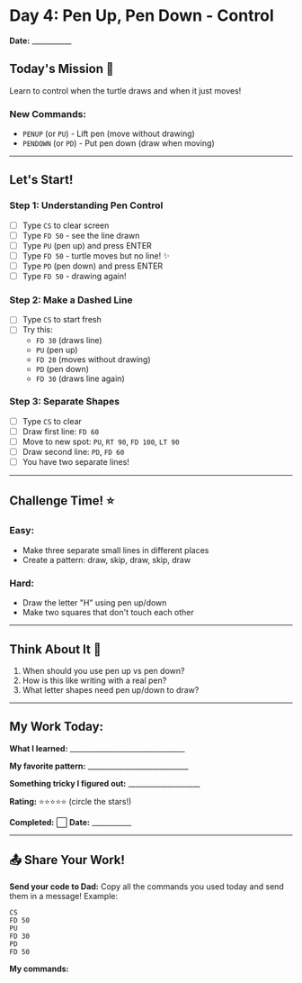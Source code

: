 # Day 4: Pen Up, Pen Down - Control

**Date:** ___________

## Today's Mission 🚀
Learn to control when the turtle draws and when it just moves!

### New Commands:
- `PENUP` (or `PU`) - Lift pen (move without drawing)
- `PENDOWN` (or `PD`) - Put pen down (draw when moving)

---

## Let's Start! 

### Step 1: Understanding Pen Control
- [ ] Type `CS` to clear screen
- [ ] Type `FD 50` - see the line drawn
- [ ] Type `PU` (pen up) and press ENTER
- [ ] Type `FD 50` - turtle moves but no line! ✨
- [ ] Type `PD` (pen down) and press ENTER
- [ ] Type `FD 50` - drawing again!

### Step 2: Make a Dashed Line
- [ ] Type `CS` to start fresh
- [ ] Try this:
  - `FD 30` (draws line)
  - `PU` (pen up)
  - `FD 20` (moves without drawing)
  - `PD` (pen down)
  - `FD 30` (draws line again)

### Step 3: Separate Shapes
- [ ] Type `CS` to clear
- [ ] Draw first line: `FD 60`
- [ ] Move to new spot: `PU`, `RT 90`, `FD 100`, `LT 90`
- [ ] Draw second line: `PD`, `FD 60`
- [ ] You have two separate lines!

---

## Challenge Time! ⭐

### Easy:
- Make three separate small lines in different places
- Create a pattern: draw, skip, draw, skip, draw

### Hard:
- Draw the letter "H" using pen up/down
- Make two squares that don't touch each other

---

## Think About It 🤔
1. When should you use pen up vs pen down?
2. How is this like writing with a real pen?
3. What letter shapes need pen up/down to draw?

---

## My Work Today:
**What I learned:** ________________________________

**My favorite pattern:** ____________________________

**Something tricky I figured out:** ____________________

**Rating:** ⭐⭐⭐⭐⭐ (circle the stars!)

**Completed:** ⬜ **Date:** ___________

---

## 📤 Share Your Work!
**Send your code to Dad:**
Copy all the commands you used today and send them in a message!
Example: 
```
CS
FD 50
PU
FD 30
PD
FD 50
```

**My commands:** 
```








```

